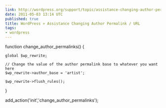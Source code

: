 ```yaml
---
link: http://wordpress.org/support/topic/assistance-changing-author-permalink-url
date: 2011-05-03 13:14 UTC
published: true
title: WordPress » Assistance Changing Author Permalink / URL
tags:
- wordpress
---
```


function change_author_permalinks() {

    global $wp_rewrite;

    // Change the value of the author permalink base to whatever you want here
    $wp_rewrite->author_base = 'artist';

    $wp_rewrite->flush_rules();
}

add_action('init','change_author_permalinks');
